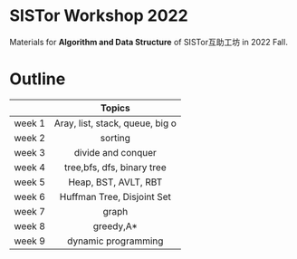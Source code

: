 # SISTor Workshop 2022
Materials for **Algorithm and Data Structure** of SISTor互助工坊 in 2022 Fall.

# Outline
|        |             Topics              |
| ------ | :-----------------------------: |
| week 1 | Aray, list, stack, queue, big o |
| week 2 |             sorting             |
| week 3 |       divide and conquer        |
| week 4 | tree,bfs, dfs, binary tree      |
| week 5 |         Heap, BST, AVLT, RBT    |
| week 6 |    Huffman Tree, Disjoint Set   |
| week 7 |              graph              |
| week 8 |            greedy,A*            |
| week 9 |       dynamic programming       |


